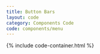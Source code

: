 ```yaml
---
title: Button Bars
layout: code
category: Components Code
code: components/menu
---
```


{% include code-container.html %}
